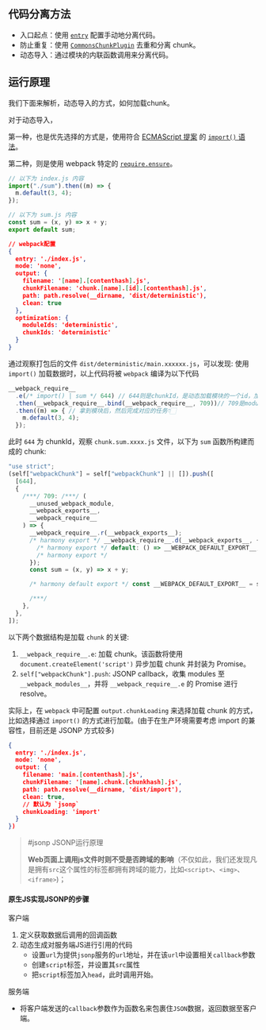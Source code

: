## 代码分离方法
-   入口起点：使用 [`entry`](https://www.webpackjs.com/configuration/entry-context) 配置手动地分离代码。
-   防止重复：使用 [`CommonsChunkPlugin`](https://www.webpackjs.com/plugins/commons-chunk-plugin) 去重和分离 chunk。
-   动态导入：通过模块的内联函数调用来分离代码。

## 运行原理
我们下面来解析，动态导入的方式，如何加载chunk。

对于动态导入，

第一种，也是优先选择的方式是，使用符合 [ECMAScript 提案](https://github.com/tc39/proposal-dynamic-import) 的 [`import()` 语法](https://www.webpackjs.com/api/module-methods#import-)。

第二种，则是使用 webpack 特定的 [`require.ensure`](https://www.webpackjs.com/api/module-methods#require-ensure)。

```JavaScript
// 以下为 index.js 内容
import("./sum").then((m) => {
  m.default(3, 4);
});

// 以下为 sum.js 内容
const sum = (x, y) => x + y;
export default sum;
```

```json
// webpack配置
{
  entry: './index.js',
  mode: 'none',
  output: {
    filename: '[name].[contenthash].js',
    chunkFilename: 'chunk.[name].[id].[contenthash].js',
    path: path.resolve(__dirname, 'dist/deterministic'),
    clean: true
  },
  optimization: {
    moduleIds: 'deterministic',
    chunkIds: 'deterministic'
  }
}
```
通过观察打包后的文件 `dist/deterministic/main.xxxxxx.js`，可以发现: 使用 `import()` 加载数据时，以上代码将被 `webpack` 编译为以下代码

```js
__webpack_require__
  .e(/* import() | sum */ 644) // 644则是chunkId，是动态加载模块的一个id，加载完成后👇🏻
  .then(__webpack_require__.bind(__webpack_require__, 709))// 709是moduleId，去获取这个模块👇🏻
  .then((m) => { // 拿到模块后，然后完成对应的任务👇🏻
    m.default(3, 4);
  });
```

此时 `644` 为 chunkId，观察 `chunk.sum.xxxx.js` 文件，以下为 `sum` 函数所构建而成的 chunk:
```js
"use strict";
(self["webpackChunk"] = self["webpackChunk"] || []).push([
  [644],
  {
    /***/ 709: /***/ (
      __unused_webpack_module,
      __webpack_exports__,
      __webpack_require__
    ) => {
      __webpack_require__.r(__webpack_exports__);
      /* harmony export */ __webpack_require__.d(__webpack_exports__, {
        /* harmony export */ default: () => __WEBPACK_DEFAULT_EXPORT__,
        /* harmony export */
      });
      const sum = (x, y) => x + y;

      /* harmony default export */ const __WEBPACK_DEFAULT_EXPORT__ = sum;

      /***/
    },
  },
]);
```

以下两个数据结构是加载 `chunk` 的关键:

1.  `__webpack_require__.e`: 加载 chunk。该函数将使用 `document.createElement('script')` 异步加载 chunk 并封装为 Promise。
2.  `self["webpackChunk"].push`: JSONP callback，收集 modules 至 `__webpack_modules__`，并将 `__webpack_require__.e` 的 Promise 进行 resolve。

实际上，在 `webpack` 中可配置 `output.chunkLoading` 来选择加载 chunk 的方式，比如选择通过 `import()` 的方式进行加载。(由于在生产环境需要考虑 import 的兼容性，目前还是 JSONP 方式较多)
```json
{
  entry: './index.js',
  mode: 'none',
  output: {
    filename: 'main.[contenthash].js',
    chunkFilename: '[name].chunk.[chunkhash].js',
    path: path.resolve(__dirname, 'dist/import'),
    clean: true,
    // 默认为 `jsonp`
    chunkLoading: 'import'
  }
})
```

>#jsonp
>JSONP运行原理
>
>**Web页面上调用js文件时则不受是否跨域的影响**（不仅如此，我们还发现凡是拥有`src`这个属性的标签都拥有跨域的能力，比如`<script>`、`<img>`、`<iframe>`)；

#### 原生JS实现JSONP的步骤

客户端
1.  定义获取数据后调用的回调函数
2.  动态生成对服务端JS进行引用的代码
    -   设置`url`为提供`jsonp`服务的`url`地址，并在该`url`中设置相关`callback`参数
    -   创建`script`标签，并设置其`src`属性
    -   把`script`标签加入`head`，此时调用开始。

服务端
- 将客户端发送的`callback`参数作为函数名来包裹住`JSON`数据，返回数据至客户端。